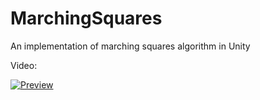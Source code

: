 # MarchingSquares
An implementation of marching squares algorithm in Unity

Video:

[![Preview](https://img.youtube.com/vi/2RPJPLiGy4A/0.jpg)](https://www.youtube.com/watch?v=2RPJPLiGy4A)
